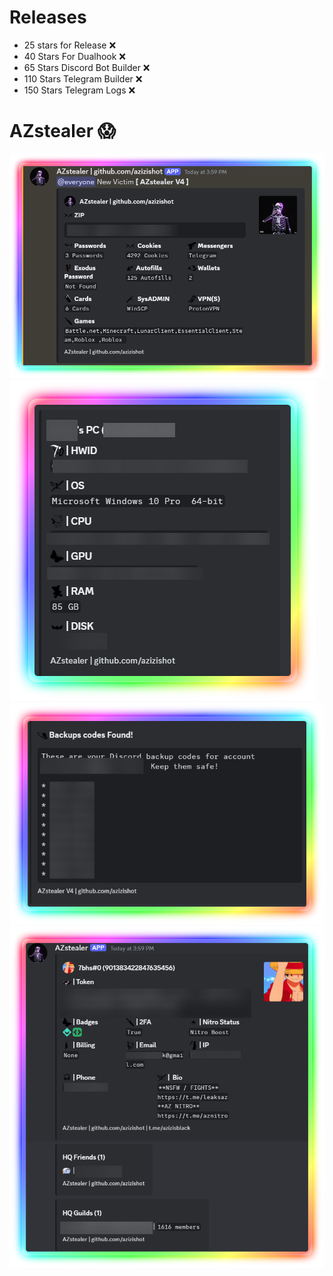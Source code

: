 # Releases
- 25 stars for Release ❌
- 40 Stars For Dualhook ❌
- 65 Stars Discord Bot Builder ❌
- 110 Stars Telegram Builder ❌
- 150 Stars Telegram Logs ❌

# AZstealer 😱
![image](https://raw.githubusercontent.com/Azizishot/AZstealer-V4/main/az/Discord_94aRsUggLz.png)
![image](https://raw.githubusercontent.com/Azizishot/AZstealer-V4/main/az/Discord_Qxc9N1j9Ux.png)
![image](https://raw.githubusercontent.com/Azizishot/AZstealer-V4/main/az/Discord_VDNxJpKqTI.png)
![image](https://raw.githubusercontent.com/Azizishot/AZstealer-V4/main/az/Discord_d5r5z3D4XD.png)

